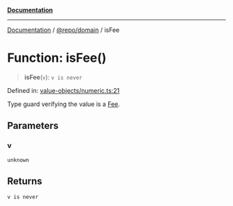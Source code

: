 [**Documentation**](../../../README.md)

***

[Documentation](../../../README.md) / [@repo/domain](../README.md) / isFee

# Function: isFee()

> **isFee**(`v`): `v is never`

Defined in: [value-objects/numeric.ts:21](https://github.com/o3osatoshi/experiment/blob/f1d231870a1d13a36a9ead236d22edc1fb9797dd/packages/domain/src/value-objects/numeric.ts#L21)

Type guard verifying the value is a [Fee](../type-aliases/Fee.md).

## Parameters

### v

`unknown`

## Returns

`v is never`

